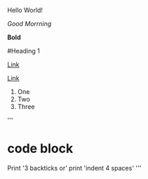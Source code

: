 Hello World!

*Good Morrning*

__Bold__

#Heading 1

[Link](https://ucsd-cse12-ss22.github.io/.com)

[Link](https://www.food.com)

1. One
2. Two
3. Three

'''
# code block
Print '3 backticks or'
print 'indent 4 spaces'
'''
